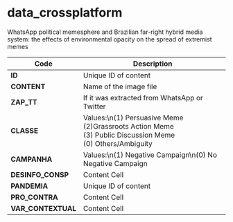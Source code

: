 # data_crossplatform
WhatsApp political memesphere and Brazilian far-right hybrid media system: the effects of environmental opacity on the spread of extremist memes

| Code  | Description |
| ------------- | ------------- |
| **ID**  | Unique ID of content  |
| **CONTENT**  | Name of the image file  |
| **ZAP_TT**  | If it was extracted from WhatsApp or Twitter  |
| **CLASSE**  | Values:\n(1) Persuasive Meme<br>(2)Grassroots Action Meme<br>(3) Public Discussion Meme<br>(0) Others/Ambiguity  |
| **CAMPANHA**  | Values:\n(1) Negative Campaign\n(0) No Negative Campaign  |
| **DESINFO_CONSP**  | Content Cell  |
| **PANDEMIA**  | Unique ID of content  |
| **PRO_CONTRA**  | Content Cell  |
| **VAR_CONTEXTUAL**  | Content Cell  |
